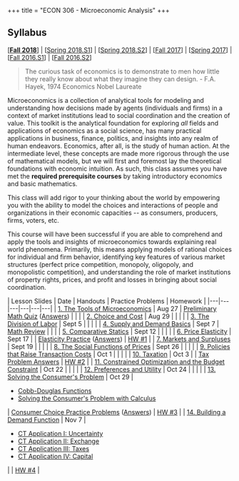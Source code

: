 +++
title = "ECON 306 - Microeconomic Analysis"
+++

## Syllabus
[[**Fall 2018**](https://www.dropbox.com/s/g19k5rr57qtqvzo/ECON_480_F2018_Safner_Syllabus.pdf?dl=0)] | [[Spring 2018.S1](https://www.dropbox.com/s/b5v4jcyxx8k7551/ECON_306_S2018_1_Syllabus_Safner.pdf?dl=0)] | [[Spring 2018.S2](https://www.dropbox.com/s/s3s3ptxdze30sf2/ECON_306_S2018_2_Syllabus_Safner.pdf?dl=0)] | [[Fall 2017](https://www.dropbox.com/s/jak8lkmofaehf0b/ECON_306_F2017_Syllabus_Safner.pdf?dl=0)] | [[Spring 2017](https://www.dropbox.com/s/hqp50iewbb57f5c/ECON_306.3_Syllabus_Safner.pdf?dl=0)] | [[Fall 2016.S1](https://www.dropbox.com/s/e5p0kuhjvwkc5xr/ECON_306.1_Syllabus_Safner.pdf?dl=0)] | [[Fall 2016.S2](https://www.dropbox.com/s/4gwo2re1twyu6ol/ECON_306.2_Syllabus_Safner.pdf?dl=0)] 

> The curious task of economics is to demonstrate to men how little they really know about what they imagine they can design. - F.A. Hayek, 1974 Economics Nobel Laureate

Microeconomics is a collection of analytical tools for modeling and understanding how decisions made by agents (individuals and firms) in a context of market institutions lead to social coordination and the creation of value. This toolkit is the analytical foundation for exploring *all* fields and applications of economics as a social science, has many practical applications in business, finance, politics, and insights into any realm of human endeavors. Economics, after all, is the study of human action. At the intermediate level, these concepts are made more rigorous through the use of mathematical models, but we will first and foremost lay the theoretical foundations with economic intuition. As such, this class assumes you have met the **required prerequisite courses** by taking introductory economics and basic mathematics. 

This class will add rigor to your thinking about the world by empowering you with the ability to model the choices and interactions of people and organizations in their economic capacities -- as consumers, producers, firms, voters, etc. 

This course will have been successful if you are able to comprehend and apply the tools and insights of microeconomics towards explaining real world phenomena. Primarily, this means applying models of rational choices for individual and firm behavior, identifying key features of various market structures (perfect price competition, monopoly, oligopoly, and monopolistic competition), and understanding the role of market institutions of property rights, prices, and profit and losses in bringing about social coordination.


| Lesson Slides | Date | Handouts | Practice Problems | Homework |
|---|---|---|---|---|---|
| [1. The Tools of Microeconomics](https://www.dropbox.com/s/xnpbswp9dhhw7u8/Lecture1.pdf?dl=0) | Aug 27 | [Preliminary Math Quiz](https://www.dropbox.com/s/stzapyiioyubpll/mathpretest2.pdf?dl=0) ([Answers](https://www.dropbox.com/s/ulesxb8es2e88pf/mathpretestanswers.pdf?dl=0)) |  |  |
| [2. Choice and Cost](https://www.dropbox.com/s/m64g26vn05pblky/Lecture2.pdf?dl=0) | Aug 29 |  |  |  |
| [3. The Division of Labor](https://www.dropbox.com/s/74669t1he0pff9i/Lecture3.pdf?dl=0) | Sept 5 |  |  |  | 
| [4. Supply and Demand Basics](https://www.dropbox.com/s/l2p9aixq5d253ma/Lecture4.pdf?dl=0) | Sept 7 | [Math Review](https://www.dropbox.com/s/eqgf7qam3mdl3o8/Math%20Review.pdf?dl=0)  |  |  | 
| [5. Comparative Statics](https://www.dropbox.com/s/ghuqdbik5n2i094/Lecture5.pdf?dl=0) | Sept 12 | | | | 
| [6. Price Elasticity](https://www.dropbox.com/s/fbidadmw8l3h625/Lecture6.pdf?dl=0) | Sept 17 | | [Elasticity Practice](https://www.dropbox.com/s/rgo1ao8n9yc44c2/Elasticity%20Problems.pdf?dl=0) ([Answers](https://www.dropbox.com/s/uu6q1qgt3p31xhe/Elasticity%20Problems%20Answers.pdf?dl=0)) | [HW #1](https://www.dropbox.com/s/klsyrtaurpdjwsm/HW%201.pdf?dl=0) | 
| [7. Markets and Surpluses](https://www.dropbox.com/s/ksuvzducx1k5x3f/Lecture7.pdf?dl=0) | Sept 19 | | | | 
| [8. The Social Functions of Prices](https://www.dropbox.com/s/nzao0ws29gx2u24/Lecture8.pdf?dl=0) | Sept 26 | | | | 
| [9. Policies that Raise Transaction Costs](https://www.dropbox.com/s/c4k59ewl7zqlf3z/Lecture9.pdf?dl=0) | Oct 1 | | | | 
| [10. Taxation](https://www.dropbox.com/s/tqlteecq6m135mk/Lecture10.pdf?dl=0) | Oct 3 | | [Tax Problem Answers](https://www.dropbox.com/s/exxv9hqkkmod4tq/Tax%20Problem%20Answers.pdf?dl=0) | [HW #2](https://www.dropbox.com/s/54lbiwdk1s6t51s/HW%202.pdf?dl=0) | 
| [11. Constrained Optimization and the Budget Constraint](https://www.dropbox.com/s/pzz85ynjtiz08lg/Lecture11.pdf?dl=0) | Oct 22 | | | | 
| [12. Preferences and Utility](https://www.dropbox.com/s/wz53n0f8atjfuo9/Lecture12.pdf?dl=0) | Oct 24 | | | | 
| [13. Solving the Consumer's Problem](https://www.dropbox.com/s/btu375ip1ji965o/Lecture13.pdf?dl=0) | Oct 29 | <ul><li>[Cobb-Douglas Functions](https://www.dropbox.com/s/141zvj3yxd29dez/Cobb-Douglas.pdf?dl=0) <li>[Solving the Consumer's Problem with Calculus](https://www.dropbox.com/s/wju4ho4aze9ebpp/Consumer%20Optimization%20Problem%20Example.pdf?dl=0) </ul> | [Consumer Choice Practice Problems](https://www.dropbox.com/s/zcq3xdex3ewvao5/Consumer%20Choice%20Problems.pdf?dl=0) ([Answers](https://www.dropbox.com/s/vuumqhqx0om1fa1/Consumer%20Choice%20Problem%20Answers.pdf?dl=0)) | [HW #3](https://www.dropbox.com/s/jys09zo3x55xhzk/HW%203.pdf?dl=0) | 
| [14. Building a Demand Function](https://www.dropbox.com/s/fkr10vzwoenqzy1/Lecture14.pdf?dl=0) | Nov 7 | <ul><li>[CT Application I: Uncertainty](https://www.dropbox.com/s/gsozzygwl0em7zz/CT%20Application%20I%20-%20Uncertainty.pdf?dl=0) <li>[CT Application II: Exchange](https://www.dropbox.com/s/3iafo4lba9odyq8/CT%20Application%20II%20-%20Exchange.pdf?dl=0) <li>[CT Application III: Taxes](https://www.dropbox.com/s/f473sd7h0ql3qyg/CT%20Application%20III%20-%20Consumption%20Tax%20vs.%20Income%20Tax.pdf?dl=0) <li>[CT Application IV: Capital](https://www.dropbox.com/s/7rrkzpw0gs47xxd/CT%20Application%20II%20-%20Intertemporal%20Choice%2C%20Saving%2C%20Borrowing%2C%20Lending.pdf?dl=0) </ul> | | [HW #4](https://www.dropbox.com/s/2xpbhoqqo87uwtk/HW%204.pdf?dl=0) | 
